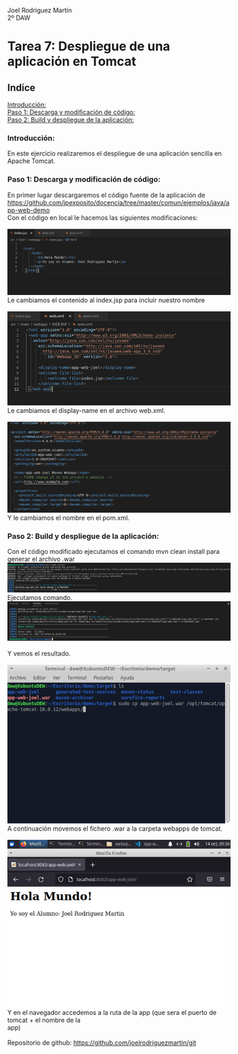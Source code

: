 Joel Rodriguez Martín  
2º DAW  
# Tarea 7: Despliegue de una aplicación en Tomcat  
## Indice  
[Introducción:](#introduccion)  
[Paso 1: Descarga y modificación de código:](#paso1)  
[Paso 2: Build y despliegue de la aplicación:](#paso2)  

### Introducción:<a name="introduccion"></a>
En este ejercicio realizaremos el despliegue de una aplicación sencilla en Apache Tomcat.

### Paso 1: Descarga y modificación de código:<a name="paso1"></a>  
En primer lugar descargaremos el código fuente de la aplicación de
https://github.com/jpexposito/docencia/tree/master/comun/ejemplos/java/app-web-demo  
Con el código en local le hacemos las siguientes modificaciones:<br/>  
![Captura 1](https://github.com/joelrodriguezmartin/git/blob/main/imgsT7/captura1.png)<br/>
Le cambiamos el contenido al index.jsp para incluir nuestro nombre<br/>  
![Captura 2](https://github.com/joelrodriguezmartin/git/blob/main/imgsT7/captura2.png)<br/>
Le cambiamos el display-name en el archivo web.xml.<br/>  
![Captura 3](https://github.com/joelrodriguezmartin/git/blob/main/imgsT7/captura3.png)<br/>
Y le cambiamos el nombre en el pom.xml.  

### Paso 2: Build y despliegue de la aplicación:<a name="paso2"></a>    
Con el código modificado ejecutamos el comando mvn clean install para generar el archivo .war    
![Captura 4](https://github.com/joelrodriguezmartin/git/blob/main/imgsT7/captura4.png)<br/>
Ejecutamos comando.<br/>
![Captura 5](https://github.com/joelrodriguezmartin/git/blob/main/imgsT7/captura5.png)<br/>  
Y vemos el resultado.<br/>  
![Captura 6](https://github.com/joelrodriguezmartin/git/blob/main/imgsT7/captura6.png)<br/>
A continuación movemos el fichero .war a la carpeta webapps de tomcat.<br/>  
![Captura 7](https://github.com/joelrodriguezmartin/git/blob/main/imgsT7/captura7.png)<br/>
Y en el navegador accedemos a la ruta de la app (que sera el puerto de tomcat + el nombre de la  
app)<br/>  
Repositorio de github: https://github.com/joelrodriguezmartin/git
